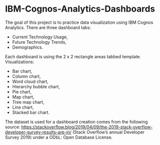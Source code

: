 # IBM-Cognos-Analytics-Dashboards

The goal of this project is to practice data visualization using IBM Cognos Analytics. 
There are three dashboard tabs:
- Current Technology Usage,
- Future Technology Trends,
- Demographics.
<object data="./Current Technology Usage.pdf" type="application/pdf" width="100%"></object>

Each dashboard is using the 2 x 2 rectangle areas tabbed template.
Visualizations:
- Bar chart,
- Column chart,
- Word cloud chart,
- Hierarchy bubble chart,
- Pie chart,
- Map chart,
- Tree map chart,
- Line chart,
- Stacked bar chart.

The dataset is used for a dashboard creation comes from the following source: https://stackoverflow.blog/2019/04/09/the-2019-stack-overflow-developer-survey-results-are-in/ (Stack Overflow’s annual Developer Survey 2019) under a ODbL: Open Database License.
